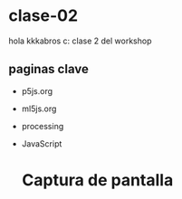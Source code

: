 # clase-02

hola  kkkabros c: clase 2 del workshop

## paginas clave

* p5js.org
* ml5js.org
* processing
* JavaScript

  # Captura de pantalla
  



